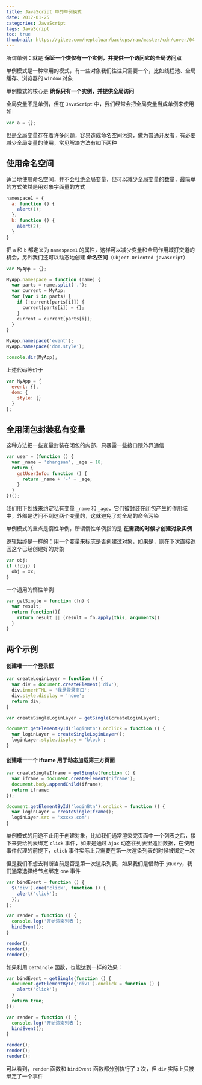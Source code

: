 ```yaml
---
title: JavaScript 中的单例模式
date: 2017-01-25
categories: JavaScript
tags: JavaScript
toc: true
thumbnail: https://gitee.com/heptaluan/backups/raw/master/cdn/cover/04.jpg
---
```


所谓单例：就是 **保证一个类仅有一个实例，并提供一个访问它的全局访问点**

单例模式是一种常用的模式，有一些对象我们往往只需要一个，比如线程池、全局缓存、浏览器的 `window` 对象

<!--more-->

单例模式的核心是 **确保只有一个实例，并提供全局访问**

全局变量不是单例，但在 `JavaScript` 中，我们经常会把全局变量当成单例来使用如

```js
var a = {};
```

但是全局变量存在着许多问题，容易造成命名空间污染，做为普通开发者，有必要减少全局变量的使用，常见解决方法有如下两种


## 使用命名空间

适当地使用命名空间，并不会杜绝全局变量，但可以减少全局变量的数量，最简单的方式依然是用对象字面量的方式

```js
namespace1 = {
  a: function () {
    alert(1);
  },
  b: function () {
    alert(2);
  }
}
```

把 `a` 和 `b` 都定义为 `namespace1` 的属性，这样可以减少变量和全局作用域打交道的机会，另外我们还可以动态地创建 **命名空间**（`Object-Oriented javascript`）

```js
var MyApp = {};

MyApp.namespace = function (name) {
  var parts = name.split('.');
  var current = MyApp;
  for (var i in parts) {
    if (!current[parts[i]]) {
      current[parts[i]] = {};
    }
    current = current[parts[i]];
  }
}

MyApp.namespace('event');
MyApp.namespace('dom.style');

console.dir(MyApp);
```

上述代码等价于

```js
var MyApp = {
  event: {},
  dom: {
    style: {}
  }
};
```

## 全用闭包封装私有变量

这种方法把一些变量封装在闭包的内部，只暴露一些接口跟外界通信

```js
var user = (function () {
  var _name = 'zhangsan', _age = 18;
  return {
    getUserInfo: function () {
      return _name + '-' + _age;
    }
  }
})();
```

我们用下划线来约定私有变量 `_name` 和 `_age`，它们被封装在闭包产生的作用域中，外部是访问不到这两个变量的，这就避免了对全局的命令污染

单例模式的重点是惰性单例，所谓惰性单例指的是 **在需要的时候才创建对象实例**

逻辑始终是一样的：用一个变量来标志是否创建过对象，如果是，则在下次直接返回这个已经创建好的对象

```js
var obj;
if (!obj) {
  obj = xx;
}
```

一个通用的惰性单例

```js
var getSingle = function (fn) {
  var result;
  return function(){
    return result || (result = fn.apply(this, arguments))
  }
}
```



## 两个示例

#### 创建唯一一个登录框

```js
var createLoginLayer = function () {
  var div = document.createElement('div');
  div.innerHTML = '我是登录窗口';
  div.style.display = 'none';
  return div;
}

var createSingleLoginLayer = getSingle(createLoginLayer);

document.getElementById('loginBtn').onclick = function () {
  var loginLayer = createSingleLoginLayer();
  loginLayer.style.display = 'block';
}
```

#### 创建唯一一个 iframe 用于动态加载第三方页面

```js
var createSingleIframe = getSingle(function () {
  var iframe = document.createElement('iframe');
  document.body.appendChild(iframe);
  return iframe;
});

document.getElementById('loginBtn').onclick = function () {
  var loginLayer = createSingleIframe();
  loginLayer.src = 'xxxxx.com';
}
```

单例模式的用途不止用于创建对象，比如我们通常渲染完页面中一个列表之后，接下来要给列表绑定 `click` 事件，如果是通过 `Ajax` 动态往列表里追回数据，在使用事件代理的前提下，`click` 事件实际上只需要在第一次渲染列表的时候被绑定一次

但是我们不想去判断当前是否是第一次渲染列表，如果我们是借助于 `jQuery`，我们通常选择给节点绑定 `one` 事件

```js
var bindEvent = function () {
  $('div').one('click', function () {
    alert('click');
  });
};

var render = function () {
  console.log('开始渲染列表');
  bindEvent();
}

render();
render();
render();
```

如果利用 `getSingle` 函数，也能达到一样的效果：

```js
var bindEvent = getSingle(function () {
  document.getElementById('div1').onclick = function () {
    alert('click');
  }
  return true;
});

var render = function () {
  console.log('开始渲染列表');
  bindEvent();
}

render();
render();
render();
```

可以看到，`render` 函数和 `bindEvent` 函数都分别执行了 `3` 次，但 `div` 实际上只被绑定了一个事件


